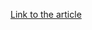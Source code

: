 [Link to the article](https://kienmanowar.wordpress.com/2020/08/16/manual-unpacking-icedid-write-up/)
